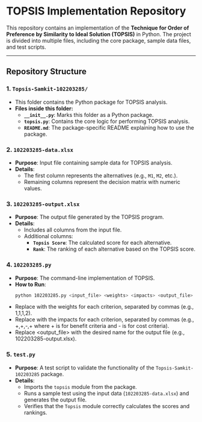 # TOPSIS Implementation Repository

This repository contains an implementation of the **Technique for Order of Preference by Similarity to Ideal Solution (TOPSIS)** in Python. The project is divided into multiple files, including the core package, sample data files, and test scripts.

---

## **Repository Structure**

### **1. `Topsis-Samkit-102203285/`**
- This folder contains the Python package for TOPSIS analysis.
- **Files inside this folder:**
  - **`__init__.py`**: Marks this folder as a Python package.
  - **`topsis.py`**: Contains the core logic for performing TOPSIS analysis.
  - **`README.md`**: The package-specific README explaining how to use the package.

### **2. `102203285-data.xlsx`**
- **Purpose**: Input file containing sample data for TOPSIS analysis.
- **Details**:
  - The first column represents the alternatives (e.g., `M1`, `M2`, etc.).
  - Remaining columns represent the decision matrix with numeric values.

### **3. `102203285-output.xlsx`**
- **Purpose**: The output file generated by the TOPSIS program.
- **Details**:
  - Includes all columns from the input file.
  - Additional columns:
    - **`Topsis Score`**: The calculated score for each alternative.
    - **`Rank`**: The ranking of each alternative based on the TOPSIS score.

### **4. `102203285.py`**
- **Purpose**: The command-line implementation of TOPSIS.
- **How to Run**:
  ```bash
  python 102203285.py <input_file> <weights> <impacts> <output_file>
  ```
- Replace <weights> with the weights for each criterion, separated by commas (e.g., 1,1,1,2).
- Replace <impacts> with the impacts for each criterion, separated by commas (e.g., +,+,-,+ where + is for benefit criteria and - is for cost criteria).
- Replace <output_file> with the desired name for the output file (e.g., 102203285-output.xlsx).

### **5. `test.py`**
- **Purpose**: A test script to validate the functionality of the `Topsis-Samkit-102203285` package.
- **Details**:
  - Imports the `topsis` module from the package.
  - Runs a sample test using the input data (`102203285-data.xlsx`) and generates the output file.
  - Verifies that the `Topsis` module correctly calculates the scores and rankings.
